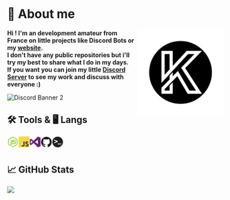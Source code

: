 # 👀 About me

<img align="right" width="200px" height="200px" src="logo.png">

**Hi ! I'm an development amateur from France on little projects like Discord Bots or my [website](https://kinchi.tmor.xyz/).**
<br />
**I don't have any public repositories but i'll try my best to share what I do in my days.**
<br />
**If you want you can join my little [Discord Server](https://discord.gg/M77ww9gYEf) to see my work and discuss with everyone :)**

![Discord Banner 2](https://discordapp.com/api/guilds/846005274061963274/widget.png?style=banner2)

## 🛠️ Tools & 🖥️ Langs 
<img align="left" alt="Node.js" width="26px" src="https://raw.githubusercontent.com/devicons/devicon/2809b567852a4648062a2d3e7c1c531367458c0b/icons/nodejs/nodejs-original.svg" />
<img align="left" alt="JavaScript" width="26px" src="https://raw.githubusercontent.com/devicons/devicon/2809b567852a4648062a2d3e7c1c531367458c0b/icons/javascript/javascript-original.svg" />
<img align="left" alt="Visual Studio" width="26px" src="https://raw.githubusercontent.com/devicons/devicon/2809b567852a4648062a2d3e7c1c531367458c0b/icons/visualstudio/visualstudio-plain.svg" />
<img align="left" alt="GitHub" width="26px" src="https://raw.githubusercontent.com/devicons/devicon/2809b567852a4648062a2d3e7c1c531367458c0b/icons/github/github-original.svg" />
<img align="left" alt="Terminal" width="26px" src="https://raw.githubusercontent.com/github/explore/80688e429a7d4ef2fca1e82350fe8e3517d3494d/topics/terminal/terminal.png" />

<br />
<br />

## 📈 GitHub Stats
<div>
  <img height="180em" src="https://github-readme-stats.vercel.app/api?username=KinchiFR&show_icons=true&theme=radical&count_private=true&hide_border=true&hide=contribs" />
</div>
